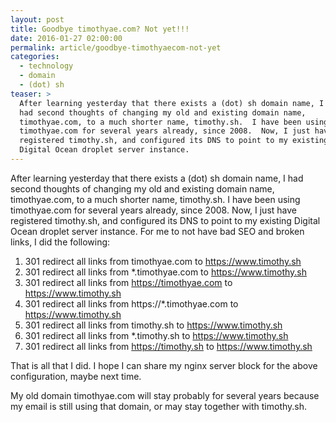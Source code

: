 ```yaml
---
layout: post
title: Goodbye timothyae.com? Not yet!!!
date: 2016-01-27 02:00:00
permalink: article/goodbye-timothyaecom-not-yet
categories:
  - technology
  - domain
  - (dot) sh
teaser: >
  After learning yesterday that there exists a (dot) sh domain name, I
  had second thoughts of changing my old and existing domain name,
  timothyae.com, to a much shorter name, timothy.sh.  I have been using
  timothyae.com for several years already, since 2008.  Now, I just have
  registered timothy.sh, and configured its DNS to point to my existing
  Digital Ocean droplet server instance.
---
```


After learning yesterday that there exists a (dot) sh domain name, I had second thoughts of changing my old and existing domain name, timothyae.com, to a much shorter name, timothy.sh.  I have been using timothyae.com for several years already, since 2008.  Now, I just have registered timothy.sh, and configured its DNS to point to my existing Digital Ocean droplet server instance.  For me to not have bad SEO and broken links, I did the following:

1.  301 redirect all links from timothyae.com to https://www.timothy.sh
2.  301 redirect all links from *.timothyae.com to https://www.timothy.sh
3.  301 redirect all links from https://timothyae.com to https://www.timothy.sh
4.  301 redirect all links from https://*.timothyae.com to https://www.timothy.sh
5.  301 redirect all links from timothy.sh to https://www.timothy.sh
6.  301 redirect all links from *.timothy.sh to https://www.timothy.sh
7.  301 redirect all links from https://timothy.sh to https://www.timothy.sh

That is all that I did.  I hope I can share my nginx server block for the above configuration, maybe next time.

My old domain timothyae.com will stay probably for several years because my email is still using that domain, or may stay together with timothy.sh.
